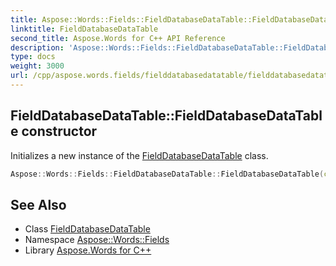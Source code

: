 ```yaml
---
title: Aspose::Words::Fields::FieldDatabaseDataTable::FieldDatabaseDataTable constructor
linktitle: FieldDatabaseDataTable
second_title: Aspose.Words for C++ API Reference
description: 'Aspose::Words::Fields::FieldDatabaseDataTable::FieldDatabaseDataTable constructor. Initializes a new instance of the FieldDatabaseDataTable class in C++.'
type: docs
weight: 3000
url: /cpp/aspose.words.fields/fielddatabasedatatable/fielddatabasedatatable/
---
```

## FieldDatabaseDataTable::FieldDatabaseDataTable constructor


Initializes a new instance of the [FieldDatabaseDataTable](../) class.

```cpp
Aspose::Words::Fields::FieldDatabaseDataTable::FieldDatabaseDataTable(const System::ArrayPtr<System::String> &columnNames)
```

## See Also

* Class [FieldDatabaseDataTable](../)
* Namespace [Aspose::Words::Fields](../../)
* Library [Aspose.Words for C++](../../../)
